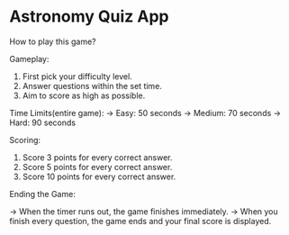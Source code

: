 # Astronomy Quiz App

How to play this game?

Gameplay: 
1) First pick your difficulty level.
2) Answer questions within the set time.
3) Aim to score as high as possible.

Time Limits(entire game):
-> Easy: 50 seconds
-> Medium: 70 seconds
-> Hard: 90 seconds

Scoring: 
1) Score 3 points for every correct answer.
2) Score 5 points for every correct answer.
3) Score 10 points for every correct answer.

Ending the Game: 

-> When the timer runs out, the game finishes immediately.
-> When you finish every question, the game ends and your final score is displayed.
